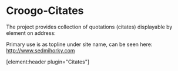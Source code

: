 Croogo-Citates
==============

The project provides collection of quotations (citates) displayable by element on address:

Primary use is as topline under site name, can be seen here: http://www.sedmihorky.com

[element:header plugin="Citates"]

